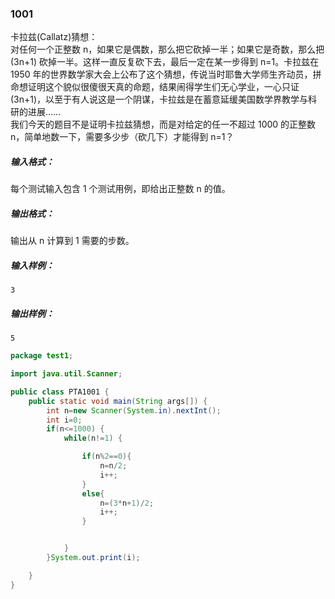 ### 1001
卡拉兹(Callatz)猜想：  
对任何一个正整数 n，如果它是偶数，那么把它砍掉一半；如果它是奇数，那么把 (3n+1) 砍掉一半。这样一直反复砍下去，最后一定在某一步得到 n=1。卡拉兹在 1950 年的世界数学家大会上公布了这个猜想，传说当时耶鲁大学师生齐动员，拼命想证明这个貌似很傻很天真的命题，结果闹得学生们无心学业，一心只证 (3n+1)，以至于有人说这是一个阴谋，卡拉兹是在蓄意延缓美国数学界教学与科研的进展……  
我们今天的题目不是证明卡拉兹猜想，而是对给定的任一不超过 1000 的正整数 n，简单地数一下，需要多少步（砍几下）才能得到 n=1？  
##### 输入格式：  
每个测试输入包含 1 个测试用例，即给出正整数 n 的值。  
##### 输出格式：  
输出从 n 计算到 1 需要的步数。  
##### 输入样例：  
`3`  
##### 输出样例：  
`5`  

```java
package test1;

import java.util.Scanner;

public class PTA1001 {
    public static void main(String args[]) {
        int n=new Scanner(System.in).nextInt();
        int i=0;
        if(n<=1000) {
            while(n!=1) {

                if(n%2==0){
                    n=n/2;
                    i++;
                }
                else{
                    n=(3*n+1)/2;
                    i++;
                }


            }
        }System.out.print(i);

    }
}
```
